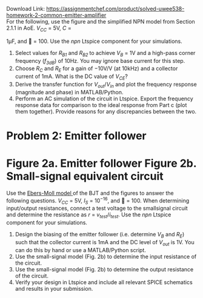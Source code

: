 Download Link: https://assignmentchef.com/product/solved-uwee538-homework-2-common-emitter-amplifier
<br>
For the following, use the figure and the simplified NPN model from Section 2.1.1 in AoE. <em>V<sub>CC</sub></em> = 5V, <em>C</em> =

1µF, and  = 100. Use the <em>npn</em> Ltspice component for your simulations.

<ol>

 <li>Select values for <em>R<sub>B1</sub></em> and <em>R<sub>B2 </sub></em>to achieve <em>V<sub>B</sub></em> = 1V and a high-pass corner frequency (<em>f<sub>3dB</sub></em>) of 10Hz. You may ignore base current for this step.</li>

 <li>Choose <em>R<sub>C</sub></em> and <em>R<sub>E</sub> </em>for a gain of −10V/V (at 10kHz) and a collector current of 1mA. What is the DC value of <em>V<sub>CE</sub></em>?</li>

 <li>Derive the transfer function for <em>V<sub>out</sub></em>/<em>V<sub>in</sub></em> and plot the frequency response (magnitude and phase) in MATLAB/Python.</li>

 <li>Perform an AC simulation of the circuit in Ltspice. Export the frequency response data for comparison to the ideal response from Part c (plot them together). Provide reasons for any discrepancies between the two.</li>

</ol>

<h1>Problem 2: Emitter follower</h1>

<h1>Figure 2a. Emitter follower                                      Figure 2b. Small-signal equivalent circuit</h1>

Use the <u>Ebers-Moll model </u>of the BJT and the figures to answer the following questions. <em>V<sub>CC</sub></em> = 5V, <em>I<sub>S</sub></em> = 10<sup>−16</sup>, and  = 100. When determining input/output resistances, connect a test voltage to the smallsignal circuit and determine the resistance as <em>r</em> = <em>v<sub>test</sub></em>/<em>i<sub>test</sub></em>. Use the <em>npn</em> Ltspice component for your simulations.

<ol>

 <li>Design the biasing of the emitter follower (i.e. determine <em>V<sub>B</sub></em> and <em>R<sub>E</sub></em>) such that the collector current is 1mA and the DC level of <em>V<sub>out</sub></em> is 1V. You can do this by hand or use a MATLAB/Python script.</li>

 <li>Use the small-signal model (Fig. 2b) to determine the input resistance of the circuit.</li>

 <li>Use the small-signal model (Fig. 2b) to determine the output resistance of the circuit.</li>

 <li>Verify your design in Ltspice and include all relevant SPICE schematics and results in your submission.</li>

</ol>

































